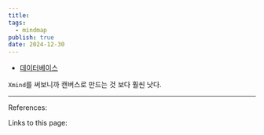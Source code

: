 ```yaml
---
title: 
tags:
  - mindmap
publish: true
date: 2024-12-30
---
```

- [데이터베이스](https://xmind.ai/share/RW9UR0DK?xid=QlOQVE7Y)

`Xmind`를 써보니까 캔버스로 만드는 것 보다 훨씬 낫다.

---
References: 

Links to this page: 